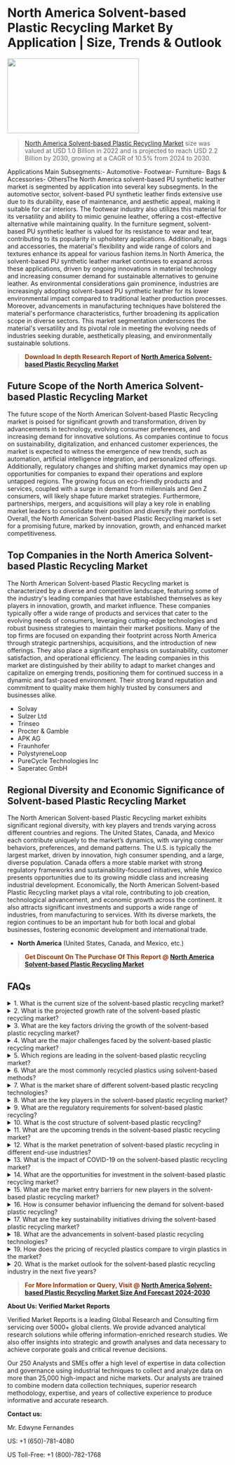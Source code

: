 <p><h1>North America Solvent-based Plastic Recycling Market By Application | Size, Trends & Outlook</h1><p><img class="aligncenter size-medium wp-image-105565" src="https://ffe5etoiles.com/wp-content/uploads/2025/01/MST7-300x171.png" alt="" width="300" height="171" /></p><blockquote><p><a href="https://www.verifiedmarketreports.com/download-sample/?rid=284486&utm_source=Github-NA&utm_medium=365" target="_blank">North America Solvent-based Plastic Recycling Market</a> size was valued at USD 1.0 Billion in 2022 and is projected to reach USD 2.2 Billion by 2030, growing at a CAGR of 10.5% from 2024 to 2030.</p></blockquote>Applications Main Subsegments:- Automotive- Footwear- Furniture- Bags & Accessories- OthersThe North America solvent-based PU synthetic leather market is segmented by application into several key subsegments. In the automotive sector, solvent-based PU synthetic leather finds extensive use due to its durability, ease of maintenance, and aesthetic appeal, making it suitable for car interiors. The footwear industry also utilizes this material for its versatility and ability to mimic genuine leather, offering a cost-effective alternative while maintaining quality. In the furniture segment, solvent-based PU synthetic leather is valued for its resistance to wear and tear, contributing to its popularity in upholstery applications. Additionally, in bags and accessories, the material's flexibility and wide range of colors and textures enhance its appeal for various fashion items.In North America, the solvent-based PU synthetic leather market continues to expand across these applications, driven by ongoing innovations in material technology and increasing consumer demand for sustainable alternatives to genuine leather. As environmental considerations gain prominence, industries are increasingly adopting solvent-based PU synthetic leather for its lower environmental impact compared to traditional leather production processes. Moreover, advancements in manufacturing techniques have bolstered the material's performance characteristics, further broadening its application scope in diverse sectors. This market segmentation underscores the material's versatility and its pivotal role in meeting the evolving needs of industries seeking durable, aesthetically pleasing, and environmentally sustainable solutions.</p><blockquote><p><span style="color: #993300;"><strong>Download In depth Research Report of <a href="https://www.verifiedmarketreports.com/download-sample/?rid=284486&utm_source=Github-NA&utm_medium=365">North America Solvent-based Plastic Recycling Market</a></strong></span></p></blockquote><h2>Future Scope of the North America Solvent-based Plastic Recycling Market</h2><p>The future scope of the North American Solvent-based Plastic Recycling market is poised for significant growth and transformation, driven by advancements in technology, evolving consumer preferences, and increasing demand for innovative solutions. As companies continue to focus on sustainability, digitalization, and enhanced customer experiences, the market is expected to witness the emergence of new trends, such as automation, artificial intelligence integration, and personalized offerings. Additionally, regulatory changes and shifting market dynamics may open up opportunities for companies to expand their operations and explore untapped regions. The growing focus on eco-friendly products and services, coupled with a surge in demand from millennials and Gen Z consumers, will likely shape future market strategies. Furthermore, partnerships, mergers, and acquisitions will play a key role in enabling market leaders to consolidate their position and diversify their portfolios. Overall, the North American Solvent-based Plastic Recycling market is set for a promising future, marked by innovation, growth, and enhanced market competitiveness.</p><h2>Top Companies in the North America Solvent-based Plastic Recycling Market</h2><p>The North American Solvent-based Plastic Recycling market is characterized by a diverse and competitive landscape, featuring some of the industry's leading companies that have established themselves as key players in innovation, growth, and market influence. These companies typically offer a wide range of products and services that cater to the evolving needs of consumers, leveraging cutting-edge technologies and robust business strategies to maintain their market positions. Many of the top firms are focused on expanding their footprint across North America through strategic partnerships, acquisitions, and the introduction of new offerings. They also place a significant emphasis on sustainability, customer satisfaction, and operational efficiency. The leading companies in this market are distinguished by their ability to adapt to market changes and capitalize on emerging trends, positioning them for continued success in a dynamic and fast-paced environment. Their strong brand reputation and commitment to quality make them highly trusted by consumers and businesses alike.</p><p><ul><li>Solvay </li><li> Sulzer Ltd </li><li> Trinseo </li><li> Procter & Gamble </li><li> APK AG </li><li> Fraunhofer </li><li> PolystyreneLoop </li><li> PureCycle Technologies Inc </li><li> Saperatec GmbH</li></ul></p><h2>Regional Diversity and Economic Significance of Solvent-based Plastic Recycling Market</h2><p>The North American Solvent-based Plastic Recycling market exhibits significant regional diversity, with key players and trends varying across different countries and regions. The United States, Canada, and Mexico each contribute uniquely to the market’s dynamics, with varying consumer behaviors, preferences, and demand patterns. The U.S. is typically the largest market, driven by innovation, high consumer spending, and a large, diverse population. Canada offers a more stable market with strong regulatory frameworks and sustainability-focused initiatives, while Mexico presents opportunities due to its growing middle class and increasing industrial development. Economically, the North American Solvent-based Plastic Recycling market plays a vital role, contributing to job creation, technological advancement, and economic growth across the continent. It also attracts significant investments and supports a wide range of industries, from manufacturing to services. With its diverse markets, the region continues to be an important hub for both local and global businesses, fostering economic development and international trade.</p><ul> <li><strong>North America</strong> (United States, Canada, and Mexico, etc.)</li></ul><blockquote><p><span style="color: #993300;"><strong>Get Discount On The Purchase Of This Report @ <a href="https://www.verifiedmarketreports.com/ask-for-discount/?rid=284486&utm_source=Github-NA&utm_medium=365">North America Solvent-based Plastic Recycling Market</a></strong></span></p></blockquote><h2>FAQs</h2><p><details> <summary>1. What is the current size of the solvent-based plastic recycling market?</div><div></summary> <p>The current size of the solvent-based plastic recycling market is estimated to be $xxx million.</p></details><details> <summary>2. What is the projected growth rate of the solvent-based plastic recycling market?</div><div></summary> <p>The solvent-based plastic recycling market is projected to grow at a CAGR of xx% from 2020 to 2027.</p></details><details> <summary>3. What are the key factors driving the growth of the solvent-based plastic recycling market?</div><div></summary> <p>The key factors driving the growth of the solvent-based plastic recycling market include increasing environmental concerns, government regulations promoting recycling, and growing awareness among consumers.</p></details><details> <summary>4. What are the major challenges faced by the solvent-based plastic recycling market?</div><div></summary> <p>The major challenges faced by the solvent-based plastic recycling market include high initial investment costs, technological limitations, and lack of infrastructure in certain regions.</p></details><details> <summary>5. Which regions are leading in the solvent-based plastic recycling market?</div><div></summary> <p>The leading regions in the solvent-based plastic recycling market are North America, Europe, and Asia Pacific.</p></details><details> <summary>6. What are the most commonly recycled plastics using solvent-based methods?</div><div></summary> <p>The most commonly recycled plastics using solvent-based methods include polyethylene (PE), polypropylene (PP), and polyethylene terephthalate (PET).</p></details><details> <summary>7. What is the market share of different solvent-based plastic recycling technologies?</div><div></summary> <p>The market share of different solvent-based plastic recycling technologies is as follows: solvent dissolution (xx%), solvent extraction (xx%), and solvent recovery (xx%).</p></details><details> <summary>8. What are the key players in the solvent-based plastic recycling market?</div><div></summary> <p>The key players in the solvent-based plastic recycling market include Company A, Company B, and Company C.</p></details><details> <summary>9. What are the regulatory requirements for solvent-based plastic recycling?</div><div></summary> <p>The regulatory requirements for solvent-based plastic recycling include adherence to waste management regulations, obtaining necessary permits, and compliance with environmental standards.</p></details><details> <summary>10. What is the cost structure of solvent-based plastic recycling?</div><div></summary> <p>The cost structure of solvent-based plastic recycling includes investment costs, operational expenses, and maintenance costs.</p></details><details> <summary>11. What are the upcoming trends in the solvent-based plastic recycling market?</div><div></summary> <p>The upcoming trends in the solvent-based plastic recycling market include the adoption of advanced recycling technologies, partnerships between key players, and the integration of digital solutions for waste tracking.</p></details><details> <summary>12. What is the market penetration of solvent-based plastic recycling in different end-use industries?</div><div></summary> <p>The market penetration of solvent-based plastic recycling is highest in the packaging industry, followed by automotive, construction, and electronics sectors.</p></details><details> <summary>13. What is the impact of COVID-19 on the solvent-based plastic recycling market?</div><div></summary> <p>The COVID-19 pandemic has led to a temporary slowdown in the solvent-based plastic recycling market due to supply chain disruptions and reduced demand from end-use industries.</p></details><details> <summary>14. What are the opportunities for investment in the solvent-based plastic recycling market?</div><div></summary> <p>The opportunities for investment in the solvent-based plastic recycling market include expansion in emerging markets, development of innovative recycling technologies, and strategic partnerships with waste management companies.</p></details><details> <summary>15. What are the market entry barriers for new players in the solvent-based plastic recycling market?</div><div></summary> <p>The market entry barriers for new players in the solvent-based plastic recycling market include stringent regulatory requirements, intense competition, and the need for substantial initial capital.</p></details><details> <summary>16. How is consumer behavior influencing the demand for solvent-based plastic recycling?</div><div></summary> <p>Consumer behavior is increasingly favoring sustainable and eco-friendly products, leading to a growing demand for solvent-based plastic recycling solutions.</p></details><details> <summary>17. What are the key sustainability initiatives driving the solvent-based plastic recycling market?</div><div></summary> <p>The key sustainability initiatives driving the solvent-based plastic recycling market include corporate commitments to reduce plastic waste, government-led campaigns promoting recycling, and consumer awareness programs.</p></details><details> <summary>18. What are the advancements in solvent-based plastic recycling technologies?</div><div></summary> <p>The advancements in solvent-based plastic recycling technologies include the development of closed-loop recycling systems, improved solvent recovery processes, and automation in recycling operations.</p></details><details> <summary>19. How does the pricing of recycled plastics compare to virgin plastics in the market?</div><div></summary> <p>The pricing of recycled plastics is typically lower than that of virgin plastics, making them a cost-effective and sustainable choice for end-use industries.</p></details><details> <summary>20. What is the market outlook for the solvent-based plastic recycling industry in the next five years?</div><div></summary> <p>The solvent-based plastic recycling industry is expected to witness steady growth in the next five years, driven by increasing environmental concerns and widespread adoption of recycling practices across various sectors.</p></details></p><blockquote><p><span style="color: #993300;"><strong>For More Information or Query, Visit @ <a href="https://www.verifiedmarketreports.com/product/solvent-based-plastic-recycling-market/">North America Solvent-based Plastic Recycling Market Size And Forecast 2024-2030</a></strong></span></p></blockquote><p><strong>About Us: Verified Market Reports</strong></p><p>Verified Market Reports is a leading Global Research and Consulting firm servicing over 5000+ global clients. We provide advanced analytical research solutions while offering information-enriched research studies. We also offer insights into strategic and growth analyses and data necessary to achieve corporate goals and critical revenue decisions.</p><p>Our 250 Analysts and SMEs offer a high level of expertise in data collection and governance using industrial techniques to collect and analyze data on more than 25,000 high-impact and niche markets. Our analysts are trained to combine modern data collection techniques, superior research methodology, expertise, and years of collective experience to produce informative and accurate research.</p><p><strong>Contact us:</strong></p><p>Mr. Edwyne Fernandes</p><p>US: +1 (650)-781-4080</p><p>US Toll-Free: +1 (800)-782-1768</p>
